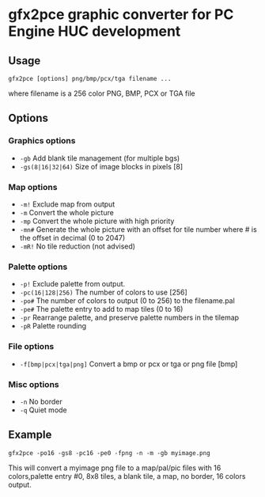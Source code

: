 
# gfx2pce graphic converter for PC Engine HUC development

## Usage
```
gfx2pce [options] png/bmp/pcx/tga filename ...  
```
where filename is a 256 color PNG, BMP, PCX or TGA file  

## Options
### Graphics options 
- `-gb` Add blank tile management (for multiple bgs)  
- `-gs(8|16|32|64)` Size of image blocks in pixels [8]  
  
### Map options
- `-m!` Exclude map from output  
- `-m` Convert the whole picture  
- `-mp` Convert the whole picture with high priority  
- `-mn#` Generate the whole picture with an offset for tile number where # is the offset in decimal (0 to 2047)  
- `-mR!` No tile reduction (not advised)  
  
### Palette options
- `-p!` Exclude palette from output.  
- `-pc(16|128|256)` The number of colors to use [256]  
- `-po#` The number of colors to output (0 to 256) to the filename.pal  
- `-pe#` The palette entry to add to map tiles (0 to 16)  
- `-pr` Rearrange palette, and preserve palette numbers in the tilemap  
- `-pR` Palette rounding  
  
### File options
- `-f[bmp|pcx|tga|png]` Convert a bmp or pcx or tga or png file [bmp]  
  
### Misc options 
- `-n` No border  
- `-q` Quiet mode  
  
## Example 
```
gfx2pce -po16 -gs8 -pc16 -pe0 -fpng -n -m -gb myimage.png
```
 This will convert a myimage png file to a map/pal/pic files with 16 colors,palette entry #0,  8x8 tiles, a blank tile, a map, no border, 16 colors output.  
